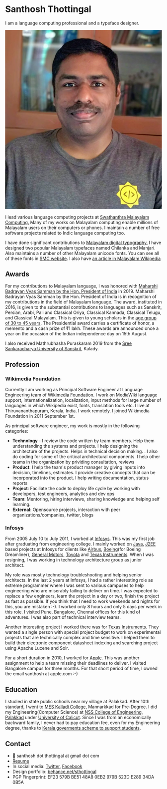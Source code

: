 # Santhosh Thottingal

I am a language computing professional and a typeface designer.

![](../.gitbook/assets/image%20%289%29.png)

I lead various language computing projects at [Swathanthra Malayalam Computing.](http://smc.org.in) Many of my works on Malayalam computing enable millions of Malayalam users on their computers or phones. I maintain a number of free software projects related to Indic language computing too.

I have done significant contributions to [Malayalam digital typography.](../malayalam-computing/fonts/) I have designed two popular Malayalam typefaces named Chilanka and Manjari. Also maintains a number of other Malayalam unicode fonts. You can see all of these fonts in [SMC website](https://smc.org.in/fonts/). I also have [an article in Malayalam Wikipedia](https://ml.wikipedia.org/wiki/%E0%B4%B8%E0%B4%A8%E0%B5%8D%E0%B4%A4%E0%B5%8B%E0%B4%B7%E0%B5%8D_%E0%B4%A4%E0%B5%8B%E0%B4%9F%E0%B5%8D%E0%B4%9F%E0%B4%BF%E0%B4%99%E0%B5%8D%E0%B4%99%E0%B5%BD)

## Awards

For my contributions to Malayalam language, I was honored with [Maharshi Badrayan Vyas Samman by the Hon. President of India](http://pib.gov.in/PressReleseDetailm.aspx?PRID=1582056) in 2019. Maharshi Badrayan Vyas Samman by the Hon. President of India is in recognition of my contributions in the field of Malayalam language. The award, instituted in 2016, is given to the substantial contributions to languages such as Sanskrit, Persian, Arabi, Pali and Classical Oriya, Classical Kannada, Classical Telugu, and Classical Malayalam. This is given to young scholars in the [age group of 30 to 45 years](https://mhrd.gov.in/sites/upload_files/mhrd/files/advertisment/presidential_awards_en.pdf). The Presidential award carries a certificate of honor, a memento and a cash prize of ₹1 lakh. These awards are announced once a year on the occasion of the Indian independence day on 15th August.

I also received Mathrubhasha Puraskaram 2019 from the [Sree Sankaracharya University of Sanskrit](https://ssus.ac.in/), Kalady.

## Profession

### Wikimedia Foundation

Currently I am working as Principal Software Engineer at Language Engineering team of [Wikimedia Foundation](https://wikimediafoundation.org). I work on MediaWiki language support, internationalization, localization, input methods for large number of languages in which Wikipedia exist, fonts, translation tools etc. I live at Thiruvananthapuram, Kerala, India. I work remotely. I joined Wikimedia Foundation in 2011 September 1st.

As principal software engineer, my work is mostly in the following categories:

* **Technology** - I review the code written by team members. Help them understanding the systems and projects. I help designing the architecture of the projects. Helps in technical decision making. . I also do coding for some of the critical architectural components. I help other teams in the organization by prividing consultation, reviews
* **Product**: I help the team's product manager by giving inputs into decision, timelines, estimates. I provide creative concepts that can be incorporated into the product. I help writing documentation, status reports
* **Project**: Faciliate the code to deploy life cycle by working with developers, test engineers, analytics and dev ops
* **Team**: Mentoring, hiring interviews, sharing knowledge and helping self learning.
* **External**: Opensource projects, interaction with peer organizations/companies, twitter, blogs

### Infosys

From 2005 July 10 to July 2011, I worked at [Infosys](https://en.wikipedia.org/wiki/Infosys). This was my first job after graduating from engineering college. I mainly worked on [Java](https://en.wikipedia.org/wiki/Java_%28programming_language%29), [J2EE](https://en.wikipedia.org/wiki/Jakarta_EE) based projects at Infosys for clients like [Airbus](https://en.wikipedia.org/wiki/Airbus), [Boeing](https://en.wikipedia.org/wiki/Boeing)\(for Boeing Dreamliner\), [General Motors](https://en.wikipedia.org/wiki/General_Motors), [Toyota](https://en.wikipedia.org/wiki/Toyota) and [Texas Instruments](https://en.wikipedia.org/wiki/Texas_Instruments). When I was resigning, I was working in technology architecture group as junior architect. 

My role was mostly technology troubleshooting and helping senior architects. In the last 2 years at Infosys, I had a rather interesting role as extreme programmer where I was sent to various campuses to help engineering who are miserably failing to deliver on time. I was expected to replace a few engineers, learn the project in a day or two, finish the project as fast as possible. If you think that I need to work weekends and nights for this, you are mistaken :-\). I worked only 8 hours and only 5 days per week in this role. I visited Pune, Bangalore, Chennai offices for this kind of adventures.  I was also part of technical interview teams.

Another interesting project I worked there was for [Texas Instruments](https://en.wikipedia.org/wiki/Texas_Instruments). They wanted a single person with special project budget to work on experimental projects that are technically complex and time sensitive. I helped them to build their electronic component datasheet indexing and searching project using Apache Lucene and Solr.

For a short duration in 2010, I worked for [Apple](https://en.wikipedia.org/wiki/Apple_Inc.). This was another assignment to help a team missing their deadlines to deliver. I visited Bangalore campus for three months. For that short period of time, I owned the email santhosh at apple.com :-\) 

## Education

I studied in state public schools near my village at Palakkad. After 10th standard, I went to [MES Kalladi College](https://en.wikipedia.org/wiki/MES_Kalladi_College), Mannarkkad for Pre-Degree. I did my Engineering\(Computer Science\) at [NSS College of Engineering, Palakkad](https://en.wikipedia.org/wiki/NSS_College_of_Engineering) under [University of Calicut](https://en.wikipedia.org/wiki/University_of_Calicut). Since I was from an economically backward family, I never had to pay education fee, even for my Engineering degree, thanks to [Kerala goverments scheme to support students](http://bcdd.kerala.gov.in/schemes/educational-schemes/educational-assistance-under-kpcr/).

## Contact

* 📧 santhosh dot thottingal at  gmail dot com
* [Resume](http://thottingal.in/documents/SanthoshResume2017.pdf)
* In social media: [Twitter](https://twitter.com/santhoshtr), [Facebook](https://www.facebook.com/santhosh.thottingal)
* Design portfolio: [behance.net/sthottingal](https://behance.net/sthottingal)
* PGP Fingerprint: EF23 579B BE51 48A8 0EB2 979B 523D E289 34DA 0B5A



